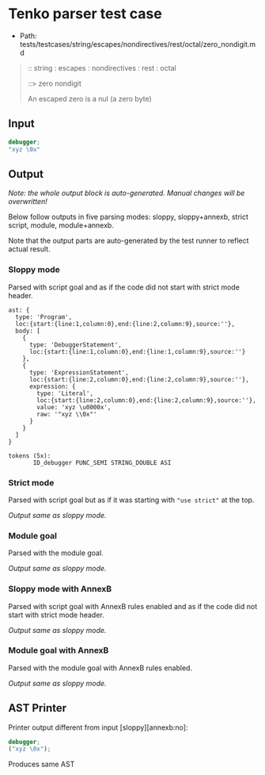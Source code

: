 # Tenko parser test case

- Path: tests/testcases/string/escapes/nondirectives/rest/octal/zero_nondigit.md

> :: string : escapes : nondirectives : rest : octal
>
> ::> zero nondigit
>
> An escaped zero is a nul (a zero byte)

## Input

`````js
debugger;
"xyz \0x"
`````

## Output

_Note: the whole output block is auto-generated. Manual changes will be overwritten!_

Below follow outputs in five parsing modes: sloppy, sloppy+annexb, strict script, module, module+annexb.

Note that the output parts are auto-generated by the test runner to reflect actual result.

### Sloppy mode

Parsed with script goal and as if the code did not start with strict mode header.

`````
ast: {
  type: 'Program',
  loc:{start:{line:1,column:0},end:{line:2,column:9},source:''},
  body: [
    {
      type: 'DebuggerStatement',
      loc:{start:{line:1,column:0},end:{line:1,column:9},source:''}
    },
    {
      type: 'ExpressionStatement',
      loc:{start:{line:2,column:0},end:{line:2,column:9},source:''},
      expression: {
        type: 'Literal',
        loc:{start:{line:2,column:0},end:{line:2,column:9},source:''},
        value: 'xyz \u0000x',
        raw: '"xyz \\0x"'
      }
    }
  ]
}

tokens (5x):
       ID_debugger PUNC_SEMI STRING_DOUBLE ASI
`````

### Strict mode

Parsed with script goal but as if it was starting with `"use strict"` at the top.

_Output same as sloppy mode._

### Module goal

Parsed with the module goal.

_Output same as sloppy mode._

### Sloppy mode with AnnexB

Parsed with script goal with AnnexB rules enabled and as if the code did not start with strict mode header.

_Output same as sloppy mode._

### Module goal with AnnexB

Parsed with the module goal with AnnexB rules enabled.

_Output same as sloppy mode._

## AST Printer

Printer output different from input [sloppy][annexb:no]:

````js
debugger;
("xyz \0x");
````

Produces same AST

